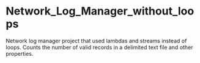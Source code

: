 # Network_Log_Manager_without_loops
Network log manager project that used lambdas and streams instead of loops. Counts the number of valid records in a delimited text file and other properties.
